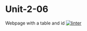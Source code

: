 # Unit-2-06
Webpage with a table and id
[![linter](https://github.com/Mateo-Ugarte/Unit-2-06/workflows/linter/badge.svg)](https://github.com/marketplace/actions/super-linter)      
